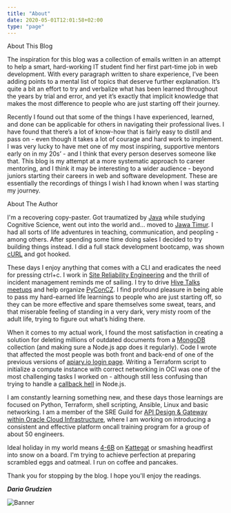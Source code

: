 ```yaml
---
title: "About"
date: 2020-05-01T12:01:58+02:00
type: "page"
---
```


About This Blog

The inspiration for this blog was a collection of emails written in an attempt to help a smart, hard-working IT student find her first part-time job in web development. With every paragraph written to share experience, I’ve been adding points to a mental list of topics that deserve further explanation. It’s quite a bit an effort to try and verbalize what has been learned throughout the years by trial and error, and yet it’s exactly that implicit knowledge that makes the most difference to people who are just starting off their journey.

Recently I found out that some of the things I have experienced, learned, and done can be applicable for others in navigating their professional lives. I have found that there’s a lot of know-how that is fairly easy to distill and pass on - even though it takes a lot of courage and hard work to implement. I was very lucky to have met one of my most inspiring, supportive mentors early on in my 20s’ - and I think that every person deserves someone like that. This blog is my attempt at a more systematic approach to career mentoring, and I think it may be interesting to a wider audience - beyond juniors starting their careers in web and software development. These are essentially the recordings of things I wish I had known when I was starting my journey.


About The Author

I'm a recovering copy-paster. Got traumatized by [Java](https://en.wikipedia.org/wiki/Java_(programming_language)) while studying Cognitive Science, went out into the world and… moved to [Jawa Timur](https://en.wikipedia.org/wiki/East_Java). I had all sorts of life adventures in teaching, communication, and peopling - among others. After spending some time doing sales I decided to try building things instead. I did a full stack development bootcamp, was shown [cURL](https://en.wikipedia.org/wiki/CURL) and got hooked.

These days I enjoy anything that comes with a CLI and eradicates the need for pressing ctrl+c. I work in [Site Reliability Engineering](https://linkedin.com/in/dariagru) and the thrill of incident management reminds me of sailing. I try to drive [Hive Talks meetups](https://www.meetup.com/apiaryio/events/) and help organize [PyConCZ](https://cz.pycon.org/2020/). I find profound pleasure in being able to pass my hard-earned life learnings to people who are just starting off, so they can be more effective and spare themselves some sweat, tears, and that miserable feeling of standing in a very dark, very misty room of the adult life, trying to figure out what’s hiding there.

When it comes to my actual work, I found the most satisfaction in creating a solution for deleting millions of outdated documents from a [MongoDB](https://www.mongodb.com/) collection (and making sure a Node.js app does it regularly). Code I wrote that affected the most people was both front and back-end of one of the previous versions of [apiary.io login page](https://login.apiary.io/). Writing a Terraform script to initialize a compute instance with correct networking in OCI was one of the most challenging tasks I worked on - although still less confusing than trying to handle a [callback hell](https://www.freecodecamp.org/news/how-to-deal-with-nested-callbacks-and-avoid-callback-hell-1bc8dc4a2012/) in Node.js.

I am constantly learning something new, and these days those learnings are focused on Python, Terraform, shell scripting, Ansible, Linux and basic networking. I am a member of the SRE Guild for [API Design & Gateway within Oracle Cloud Infrastructure](https://www.oracle.com/cloud/cloud-native/api-gateway/), where I am working on introducing a consistent and effective platform oncall training program for a group of about 50 engineers.

Ideal holiday in my world means [4-6B](https://en.wikipedia.org/wiki/Beaufort_scale) on [Kattegat](https://en.wikipedia.org/wiki/Kattegat) or smashing headfirst into snow on a board. I'm trying to achieve perfection at preparing scrambled eggs and oatmeal. I run on coffee and pancakes.

Thank you for stopping by the blog. I hope you'll enjoy the readings.

_**Daria Grudzien**_


![Banner](/img/tcp.png)
